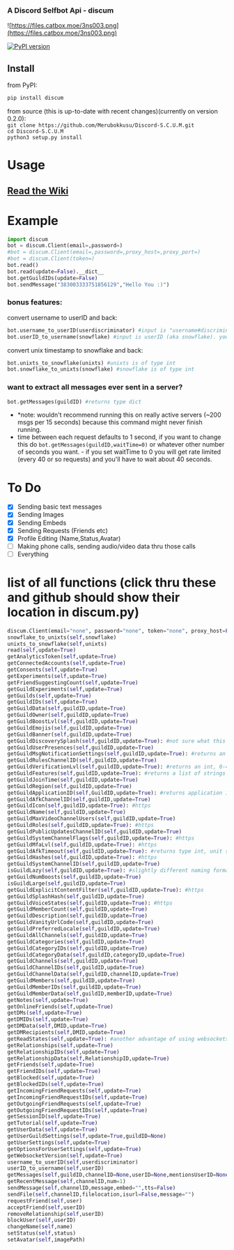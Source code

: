 ### A Discord Selfbot Api - discum

![https://files.catbox.moe/3ns003.png](https://files.catbox.moe/3ns003.png)

[![PyPI version](https://badge.fury.io/py/discum.svg)](https://badge.fury.io/py/discum)


## Install
from PyPI:      
```python
pip install discum 
```
     
from source (this is up-to-date with recent changes)(currently on version 0.2.0):        
`git clone https://github.com/Merubokkusu/Discord-S.C.U.M.git`    
`cd Discord-S.C.U.M`     
`python3 setup.py install`                   

# Usage
## [Read the Wiki](https://github.com/Merubokkusu/Discord-S.C.U.M/wiki)

# Example
```python
import discum     
bot = discum.Client(email=,password=)
#bot = discum.Client(email=,password=,proxy_host=,proxy_port=)
#bot = discum.Client(token=)
bot.read()
bot.read(update=False).__dict__
bot.getGuildIDs(update=False)
bot.sendMessage("383003333751856129","Hello You :)")
```

### bonus features: 
convert username to userID and back:
```python
bot.username_to_userID(userdiscriminator) #input is "username#discriminator". you cannot input bot accounts or yourself
bot.userID_to_username(snowflake) #input is userID (aka snowflake). you cannot input bot accounts or yourself
```
convert unix timestamp to snowflake and back:
```python
bot.unixts_to_snowflake(unixts) #unixts is of type int
bot.snowflake_to_unixts(snowflake) #snowflake is of type int
```

### want to extract all messages ever sent in a server?
```python
bot.getMessages(guildID) #returns type dict
```
- \*note: wouldn't recommend running this on really active servers (~200 msgs per 15 seconds) because this command might never finish running.    
- time between each request defaults to 1 second, if you want to change this do `bot.getMessages(guildID,waitTime=0)` or whatever other number of seconds you want.  - if you set waitTime to 0 you will get rate limited (every 40 or so requests) and you'll have to wait about 40 seconds.      

# To Do
- [x] Sending basic text messages
- [X] Sending Images
- [x] Sending Embeds
- [X] Sending Requests (Friends etc)
- [X] Profile Editing (Name,Status,Avatar)
- [ ] Making phone calls, sending audio/video data thru those calls
- [ ] Everything

# list of all functions (click thru these and github should show their location in discum.py)
```python
discum.Client(email="none", password="none", token="none", proxy_host=False, proxy_port=False) #look at __init__
snowflake_to_unixts(self,snowflake)
unixts_to_snowflake(self,unixts)
read(self,update=True)
getAnalyticsToken(self,update=True)
getConnectedAccounts(self,update=True)
getConsents(self,update=True)
getExperiments(self,update=True)
getFriendSuggestingCount(self,update=True)
getGuildExperiments(self,update=True)
getGuilds(self,update=True)
getGuildIDs(self,update=True)
getGuildData(self,guildID,update=True)
getGuildOwner(self,guildID,update=True)
getGuildBoostLvl(self,guildID,update=True)
getGuildEmojis(self,guildID,update=True)
getGuildBanner(self,guildID,update=True)
getGuildDiscoverySplash(self,guildID,update=True): #not sure what this is about, something about server discoverability i guess (https
getGuildUserPresences(self,guildID,update=True)
getGuildMsgNotificationSettings(self,guildID,update=True): #returns an int, 0=all messages, 1=only mentions (https
getGuildRulesChannelID(self,guildID,update=True)
getGuildVerificationLvl(self,guildID,update=True): #returns an int, 0-4 (https
getGuildFeatures(self,guildID,update=True): #returns a list of strings (https
getGuildJoinTime(self,guildID,update=True)
getGuildRegion(self,guildID,update=True)
getGuildApplicationID(self,GuildID,update=True): #returns application id of the guild creator if it is bot-created (https
getGuildAfkChannelID(self,guildID,update=True)
getGuildIcon(self,guildID,update=True): #https
getGuildName(self,guildID,update=True)
getGuildMaxVideoChannelUsers(self,guildID,update=True)
getGuildRoles(self,guildID,update=True): #https
getGuildPublicUpdatesChannelID(self,guildID,update=True)
getGuildSystemChannelFlags(self,guildID,update=True): #https
getGuildMfaLvl(self,guildID,update=True): #https
getGuildAfkTimeout(self,guildID,update=True): #returns type int, unit seconds, https
getGuildHashes(self,guildID,update=True): #https
getGuildSystemChannelID(self,guildID,update=True)
isGuildLazy(self,guildID,update=True): #slightly different naming format since it returns a boolean (https
getGuildNumBoosts(self,guildID,update=True)
isGuildLarge(self,guildID,update=True)
getGuildExplicitContentFilter(self,guildID,update=True): #https
getGuildSplashHash(self,guildID,update=True)
getGuildVoiceStates(self,guildID,update=True): #https
getGuildMemberCount(self,guildID,update=True)
getGuildDescription(self,guildID,update=True)
getGuildVanityUrlCode(self,guildID,update=True)
getGuildPreferredLocale(self,guildID,update=True)
getGuildAllChannels(self,guildID,update=True)
getGuildCategories(self,guildID,update=True)
getGuildCategoryIDs(self,guildID,update=True)
getGuildCategoryData(self,guildID,categoryID,update=True)
getGuildChannels(self,guildID,update=True)
getGuildChannelIDs(self,guildID,update=True)
getGuildChannelData(self,guildID,channelID,update=True)
getGuildMembers(self,guildID,update=True)
getGuildMemberIDs(self,guildID,update=True)
getGuildMemberData(self,guildID,memberID,update=True)
getNotes(self,update=True)
getOnlineFriends(self,update=True)
getDMs(self,update=True)
getDMIDs(self,update=True)
getDMData(self,DMID,update=True)
getDMRecipients(self,DMID,update=True)
getReadStates(self,update=True): #another advantage of using websockets instead of requests (see https
getRelationships(self,update=True)
getRelationshipIDs(self,update=True)
getRelationshipData(self,RelationshipID,update=True)
getFriends(self,update=True)
getFriendIDs(self,update=True)
getBlocked(self,update=True)
getBlockedIDs(self,update=True)
getIncomingFriendRequests(self,update=True)
getIncomingFriendRequestIDs(self,update=True)
getOutgoingFriendRequests(self,update=True)
getOutgoingFriendRequestIDs(self,update=True)
getSessionID(self,update=True)
getTutorial(self,update=True)
getUserData(self,update=True)
getUserGuildSettings(self,update=True,guildID=None)
getUserSettings(self,update=True)
getOptionsForUserSettings(self,update=True)
getWebsocketVersion(self,update=True)
username_to_userID(self,userdiscriminator)
userID_to_username(self,userID)
getMessages(self,guildID,channelID=None,userID=None,mentionsUserID=None,has=None,beforeDate=None,afterDate=None,textSearch=None)
getRecentMessage(self,channelID,num=1)
sendMessage(self,channelID,message,embed="",tts=False)
sendFile(self,channelID,filelocation,isurl=False,message="")
requestFriend(self,user)
acceptFriend(self,userID)
removeRelationship(self,userID)
blockUser(self,userID)
changeName(self,name)
setStatus(self,status)
setAvatar(self,imagePath)
```
